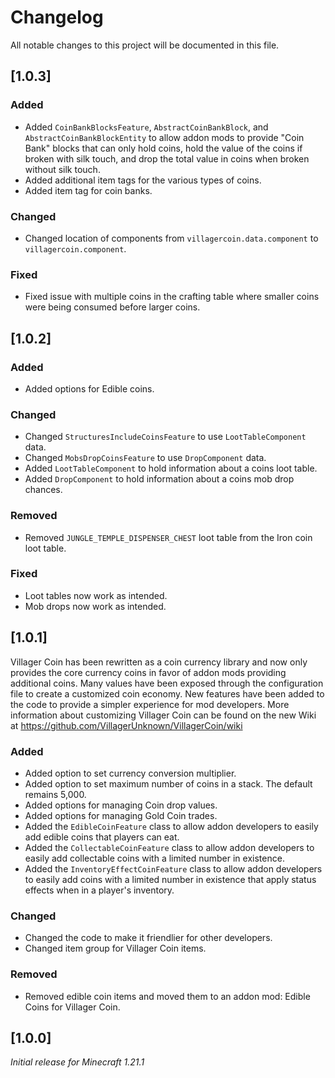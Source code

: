 # Changelog

All notable changes to this project will be documented in this file.

## [1.0.3]

### Added

- Added `CoinBankBlocksFeature`, `AbstractCoinBankBlock`, and `AbstractCoinBankBlockEntity` to allow addon mods to 
provide "Coin Bank" blocks that can only hold coins, hold the value of the coins if broken with silk touch, 
and drop the total value in coins when broken without silk touch.
- Added additional item tags for the various types of coins.
- Added item tag for coin banks.

### Changed

- Changed location of components from `villagercoin.data.component` to `villagercoin.component`.

### Fixed

- Fixed issue with multiple coins in the crafting table where smaller coins were being consumed before larger coins.

## [1.0.2]

### Added

- Added options for Edible coins.

### Changed

- Changed `StructuresIncludeCoinsFeature` to use `LootTableComponent` data.
- Changed `MobsDropCoinsFeature` to use `DropComponent` data.
- Added `LootTableComponent` to hold information about a coins loot table.
- Added `DropComponent` to hold information about a coins mob drop chances.

### Removed

- Removed `JUNGLE_TEMPLE_DISPENSER_CHEST` loot table from the Iron coin loot table.

### Fixed

- Loot tables now work as intended.
- Mob drops now work as intended.

## [1.0.1]

Villager Coin has been rewritten as a coin currency library and now only provides the core currency coins in favor of addon mods providing additional coins. 
Many values have been exposed through the configuration file to create a customized coin economy. 
New features have been added to the code to provide a simpler experience for mod developers. 
More information about customizing Villager Coin can be found on the new Wiki at https://github.com/VillagerUnknown/VillagerCoin/wiki

### Added

- Added option to set currency conversion multiplier.
- Added option to set maximum number of coins in a stack. The default remains 5,000.
- Added options for managing Coin drop values.
- Added options for managing Gold Coin trades.
- Added the `EdibleCoinFeature` class to allow addon developers to easily add edible coins that players can eat.
- Added the `CollectableCoinFeature` class to allow addon developers to easily add collectable coins with a limited number in existence.
- Added the `InventoryEffectCoinFeature` class to allow addon developers to easily add coins with a limited number in existence that apply status effects when in a player's inventory.

### Changed

- Changed the code to make it friendlier for other developers.
- Changed item group for Villager Coin items.

### Removed

- Removed edible coin items and moved them to an addon mod: Edible Coins for Villager Coin.

## [1.0.0]

_Initial release for Minecraft 1.21.1_